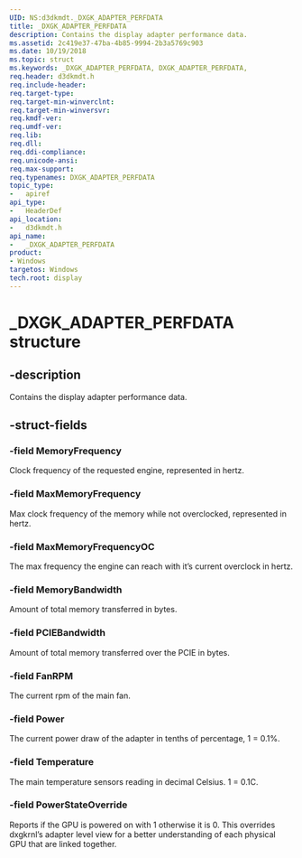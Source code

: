 ```yaml
---
UID: NS:d3dkmdt._DXGK_ADAPTER_PERFDATA
title: _DXGK_ADAPTER_PERFDATA
description: Contains the display adapter performance data.
ms.assetid: 2c419e37-47ba-4b85-9994-2b3a5769c903
ms.date: 10/19/2018
ms.topic: struct
ms.keywords: _DXGK_ADAPTER_PERFDATA, DXGK_ADAPTER_PERFDATA,
req.header: d3dkmdt.h
req.include-header:
req.target-type:
req.target-min-winverclnt:
req.target-min-winversvr:
req.kmdf-ver:
req.umdf-ver:
req.lib:
req.dll:
req.ddi-compliance:
req.unicode-ansi:
req.max-support:
req.typenames: DXGK_ADAPTER_PERFDATA
topic_type:
-	apiref
api_type:
-	HeaderDef
api_location:
-	d3dkmdt.h
api_name:
-	_DXGK_ADAPTER_PERFDATA
product: 
- Windows
targetos: Windows
tech.root: display
---
```


# _DXGK_ADAPTER_PERFDATA structure

## -description

Contains the display adapter performance data.

## -struct-fields

### -field MemoryFrequency

Clock frequency of the requested engine, represented in hertz.

### -field MaxMemoryFrequency

Max clock frequency of the memory while not overclocked, represented in hertz.

### -field MaxMemoryFrequencyOC

The max frequency the engine can reach with it’s current overclock in hertz.

### -field MemoryBandwidth

Amount of total memory transferred in bytes.

### -field PCIEBandwidth

Amount of total memory transferred over the PCIE in bytes.

### -field FanRPM

The current rpm of the main fan.

### -field Power

The current power draw of the adapter in tenths of percentage, 1 = 0.1%.

### -field Temperature

The main temperature sensors reading in decimal Celsius. 1 = 0.1C.

### -field PowerStateOverride

Reports if the GPU is powered on with 1 otherwise it is 0. This overrides dxgkrnl’s adapter level view for a better understanding of each physical GPU that are linked together.

